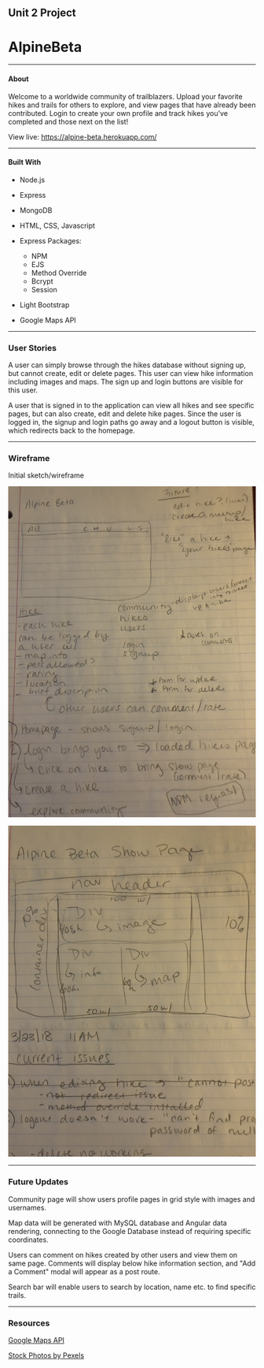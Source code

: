 ## Unit 2 Project

# AlpineBeta

---

#### About

Welcome to a worldwide community of trailblazers. Upload your favorite hikes and trails for others to explore, and view pages that have already been contributed. Login to create your own profile and track hikes you've completed and those next on the list!

View live: https://alpine-beta.herokuapp.com/

---

#### Built With

* Node.js

* Express

* MongoDB

* HTML, CSS, Javascript

* Express Packages:
  * NPM
  * EJS
  * Method Override
  * Bcrypt
  * Session

* Light Bootstrap

* Google Maps API

---

### User Stories

A user can simply browse through the hikes database without signing up, but cannot create, edit or delete pages. This user can view hike information including images and maps. The sign up and login buttons are visible for this user.

A user that is signed in to the application can view all hikes and see specific pages, but can also create, edit and delete hike pages. Since the user is logged in, the signup and login paths go away and a logout button is visible, which redirects back to the homepage.

---

### Wireframe

Initial sketch/wireframe

![App Wireframe 1](/images/wireframe1.JPG)

![App Wireframe 2](/images/wireframe2.JPG)

---

### Future Updates

Community page will show users profile pages in grid style with images and usernames.

Map data will be generated with MySQL database and Angular data rendering, connecting to the Google Database instead of requiring specific coordinates.

Users can comment on hikes created by other users and view them on same page. Comments will display below hike information section, and "Add a Comment" modal will appear as a post route.

Search bar will enable users to search by location, name etc. to find specific trails.

---
### Resources

[Google Maps API](https://developers.google.com/maps/documentation/javascript/info-windows-to-db)

[Stock Photos by Pexels](https://www.pexels.com/)
